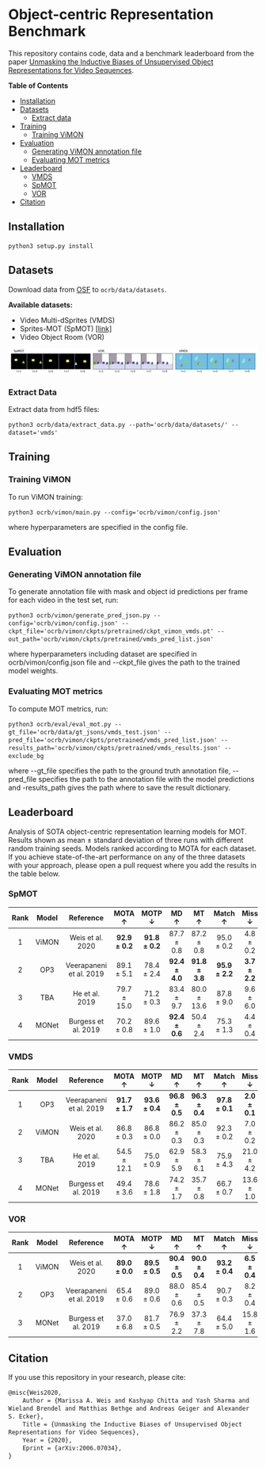# Object-centric Representation Benchmark
This repository contains code, data and a benchmark leaderboard from the paper [Unmasking the Inductive Biases of Unsupervised Object Representations for Video Sequences](https://arxiv.org/pdf/2006.07034.pdf).

__Table of Contents__
- [Installation](#installation)
- [Datasets](#datasets)
  * [Extract data](#extract-data)
- [Training](#training)
  * [Training ViMON](#vimon)
- [Evaluation](#evaluation)
  * [Generating ViMON annotation file](#generating-annotation-file)
  * [Evaluating MOT metrics](#evaluating-mot-metrics)
- [Leaderboard](#leaderboard)
  * [VMDS](#vmds)
  * [SpMOT](#spmot)
  * [VOR](#vor)
- [Citation](#citation)


## Installation

```
python3 setup.py install
```


## Datasets

Download data from [OSF](https://osf.io/ua6sk/?view_only=70080c40f5e6467d90b83b2eb1f41907) to `ocrb/data/datasets`.

__Available datasets:__
- Video Multi-dSprites (VMDS)
- Sprites-MOT (SpMOT) [[link]](https://github.com/zhen-he/tracking-by-animation)
- Video Object Room (VOR)

![Datasets](example_dataset.png?raw=true "Title")



### Extract Data
Extract data from hdf5 files:
```
python3 ocrb/data/extract_data.py --path='ocrb/data/datasets/' --dataset='vmds'
```
    
    
## Training
### Training ViMON
To run ViMON training:
```
python3 ocrb/vimon/main.py --config='ocrb/vimon/config.json'
```
where hyperparameters are specified in the config file.

    
## Evaluation
### Generating ViMON annotation file
To generate annotation file with mask and object id predictions per frame for each video in the test set, run:
```
python3 ocrb/vimon/generate_pred_json.py --config='ocrb/vimon/config.json' --ckpt_file='ocrb/vimon/ckpts/pretrained/ckpt_vimon_vmds.pt' --out_path='ocrb/vimon/ckpts/pretrained/vmds_pred_list.json'
```
where hyperparameters including dataset are specified in ocrb/vimon/config.json file and --ckpt_file gives the path to the trained model weights.

    
### Evaluating MOT metrics
To compute MOT metrics, run:
```
python3 ocrb/eval/eval_mot.py --gt_file='ocrb/data/gt_jsons/vmds_test.json' --pred_file='ocrb/vimon/ckpts/pretrained/vmds_pred_list.json' --results_path='ocrb/vimon/ckpts/pretrained/vmds_results.json' --exclude_bg
```
where --gt_file specifies the path to the ground truth annotation file, --pred_file specifies the path to the annotation file with the model predictions and -results_path gives the path where to save the result dictionary.

## Leaderboard
Analysis of SOTA object-centric representation learning models for MOT. Results shown as mean ± standard deviation of three runs with different random training seeds. Models ranked according to MOTA for each dataset.
If you achieve state-of-the-art performance on any of the three datasets with your approach, please open a pull request where you add the results in the table below. 

### SpMOT

Rank | Model | Reference | MOTA &uarr; | MOTP &darr; | MD &uarr; | MT &uarr; | Match &uarr; | Miss &darr; | ID S. &uarr; | FPs &uarr; | MSE &uarr; |
:---:|:------:|:---------:|:-------:|:-------:|:-------:|:-------:|:-------:|:-------:|:-------:|:-------:|:-------:|
1 | ViMON | Weis et al. 2020 | **92.9 ± 0.2** | **91.8 ± 0.2** | 87.7 ± 0.8 | 87.2 ± 0.8 | 95.0 ± 0.2 | 4.8 ± 0.2 | **0.2 ± 0.0** | **2.1 ± 0.1** | **11.1 ± 0.6** |
2 | OP3 | Veerapaneni et al. 2019 | 89.1 ± 5.1 | 78.4 ± 2.4 | **92.4 ± 4.0** | **91.8 ± 3.8** | **95.9 ± 2.2** | **3.7 ± 2.2** | 0.4 ± 0.0 | 6.8 ± 2.9 | 13.3 ± 11.9 |
3 | TBA | He et al. 2019 | 79.7 ± 15.0 | 71.2 ± 0.3 | 83.4 ± 9.7 | 80.0 ± 13.6 | 87.8 ± 9.0 | 9.6 ± 6.0 | 2.6 ± 3.0 | 8.1 ± 6.0 | 11.9 ± 1.9 |
4 | MONet | Burgess et al. 2019 | 70.2 ± 0.8 | 89.6 ± 1.0 | **92.4 ± 0.6** | 50.4 ± 2.4 | 75.3 ± 1.3 | 4.4 ± 0.4 | 20.3 ± 1.6 | 5.1 ± 0.5 | 13.0 ± 2.0 |


### VMDS

Rank | Model | Reference | MOTA &uarr; | MOTP &darr; | MD &uarr; | MT &uarr; | Match &uarr; | Miss &darr; | ID S. &uarr; | FPs &uarr; | MSE &uarr; |
:---:|:------:|:---------:|:-------:|:-------:|:-------:|:-------:|:-------:|:-------:|:-------:|:-------:|:-------:|
1 | OP3 | Veerapaneni et al. 2019 | **91.7 ± 1.7** | **93.6 ± 0.4** | **96.8 ± 0.5** | **96.3 ± 0.4** | **97.8 ± 0.1** | **2.0 ± 0.1** | **0.2 ± 0.0** | 6.1 ± 1.5 |**4.3 ± 0.2** |
2 | ViMON | Weis et al. 2020 | 86.8 ± 0.3 | 86.8 ± 0.0 | 86.2 ± 0.3 | 85.0 ± 0.3 | 92.3 ± 0.2 | 7.0 ± 0.2 | 0.7 ± 0.0 | **5.5 ± 0.1** | 10.7 ± 0.1 |
3 | TBA | He et al. 2019 | 54.5 ± 12.1 | 75.0 ± 0.9 | 62.9 ± 5.9 | 58.3 ± 6.1 | 75.9 ± 4.3 | 21.0 ± 4.2 | 3.2 ± 0.3 | 21.4 ± 7.8 | 28.1 ± 2.0 |
4 | MONet | Burgess et al. 2019 | 49.4 ± 3.6 | 78.6 ± 1.8 | 74.2 ± 1.7 | 35.7 ± 0.8 | 66.7 ± 0.7 | 13.6 ± 1.0 | 19.7 ± 0.6 | 17.2 ± 3.1 | 22.2 ± 2.2 |


### VOR

Rank | Model | Reference | MOTA &uarr; | MOTP &darr; | MD &uarr; | MT &uarr; | Match &uarr; | Miss &darr; | ID S. &uarr; | FPs &uarr; | MSE &uarr; |
:---:|:------:|:---------:|:-------:|:-------:|:-------:|:-------:|:-------:|:-------:|:-------:|:-------:|:-------:|
1 | ViMON | Weis et al. 2020 | **89.0 ± 0.0** | **89.5 ± 0.5** | **90.4 ± 0.5** | **90.0 ± 0.4** | **93.2 ± 0.4** | **6.5 ± 0.4** | **0.3 ± 0.0** | **4.2 ± 0.4** | 6.4 ± 0.6 |
2 | OP3 | Veerapaneni et al. 2019 | 65.4 ± 0.6 | 89.0 ± 0.6 | 88.0 ± 0.6 | 85.4 ± 0.5 | 90.7 ± 0.3 | 8.2 ± 0.4 | 1.1 ± 0.2 | 25.3 ± 0.6 | **3.0 ± 0.1** |
3 | MONet | Burgess et al. 2019 | 37.0 ± 6.8 | 81.7 ± 0.5 | 76.9 ± 2.2 | 37.3 ± 7.8 | 64.4 ± 5.0 | 15.8 ± 1.6 | 19.8 ± 3.5 | 27.4 ± 2.3 | 12.2 ± 1.4 |


## Citation

If you use this repository in your research, please cite:
```
@misc{Weis2020,
    Author = {Marissa A. Weis and Kashyap Chitta and Yash Sharma and Wieland Brendel and Matthias Bethge and Andreas Geiger and Alexander S. Ecker},
    Title = {Unmasking the Inductive Biases of Unsupervised Object Representations for Video Sequences},
    Year = {2020},
    Eprint = {arXiv:2006.07034},
}
```
